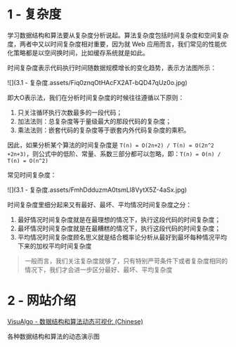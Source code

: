 # 1 - 复杂度

学习数据结构和算法要从复杂度分析说起。算法复杂度包括时间复杂度和空间复杂度，两者中又以时间复杂度相对重要，因为就 Web 应用而言，我们常见的性能优化策略都是以空间换时间，比如缓存系统就是如此。

时间复杂度表示代码执行时间随数据规模增长的变化趋势，表示方法图所示：

![](3.1 - 复杂度.assets/Fiq0znqOtHAcFX2AT-bQD47qUz0o.jpg)

 即大O表示法，我们在分析时间复杂度的时候往往遵循以下原则：

1. 只关注循环执行次数最多的一段代码；
2. 加法法则：总复杂度等于量级最大的那段代码的复杂度；
3. 乘法法则：嵌套代码的复杂度等于嵌套内外代码复杂度的乘积。

因此，如果分析某个算法的时间复杂度是 `T(n) = O(2n+2) / T(n) = O(2n^2 +2n+3)`，则公式中的低阶、常量、系数三部分都可以忽略，即：`T(n) = O(n) / T(n) = O(n^2)`

常见时间复杂度：

![](3.1 - 复杂度.assets/FmhDdduzmA0tsmLl8VytX5Z-4aSx.jpg)

 时间复杂度里细分起来又有最好、最坏、平均情况时间复杂度之分：

1. 最好情况时间复杂度就是在最理想的情况下，执行这段代码的时间复杂度；
2. 最坏情况时间复杂度就是在最糟糕的情况下，执行这段代码的时间复杂度；
3. 平均情况时间复杂度顾名思义就是结合概率论分析从最好到最坏每种情况平均下来的加权平均时间复杂度

> 一般而言，我们关注复杂度就够了，只有特别严苛条件下或者复杂度相同的情况下，我们才会进一步区分最好、最坏、平均复杂度



# 2 - 网站介绍

[VisuAlgo - 数据结构和算法动态可视化 (Chinese)](https://visualgo.net/zh)

各种数据结构和算法的动态演示图